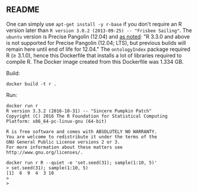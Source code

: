 ## README

One can simply use `apt-get install -y r-base` if you don't require an R version later than `R version 3.0.2 (2013-09-25) -- "Frisbee Sailing"`. The `ubuntu` version is Precise Pangolin (12.04) and [as noted](https://cran.r-project.org/bin/linux/ubuntu/): "R 3.3.0 and above is not supported for Precise Pangolin (12.04; LTS), but previous builds will remain here until end of life for 12.04." The `ontologyIndex` package required R (≥ 3.1.0), hence this Dockerfile that installs a lot of libraries required to compile R. The Docker image created from this Dockerfile was 1.334 GB.

Build:

~~~~{.bash}
docker build -t r .
~~~~

Run:

~~~~{.bash}
docker run r
R version 3.3.2 (2016-10-31) -- "Sincere Pumpkin Patch"
Copyright (C) 2016 The R Foundation for Statistical Computing
Platform: x86_64-pc-linux-gnu (64-bit)

R is free software and comes with ABSOLUTELY NO WARRANTY.
You are welcome to redistribute it under the terms of the
GNU General Public License versions 2 or 3.
For more information about these matters see
http://www.gnu.org/licenses/.

docker run r R --quiet -e 'set.seed(31); sample(1:10, 5)'
> set.seed(31); sample(1:10, 5)
[1]  6  9  4  3 10
> 
> 
~~~~

